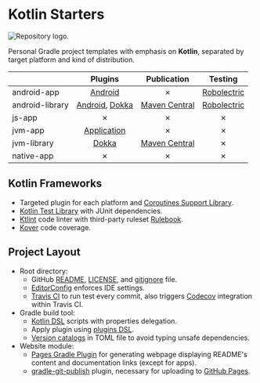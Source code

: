 # Kotlin Starters

![Repository logo.](https://github.com/hendraanggrian/kotlin-starters/raw/assets/logo.png)

Personal Gradle project templates with emphasis on **Kotlin**, separated by
target platform and kind of distribution.

| | Plugins | Publication | Testing |
| --- | :---: | :---: | :---: |
| android-app | [Android] | &cross; | [Robolectric] |
| android-library | [Android], [Dokka] | [Maven Central] | [Robolectric] |
| js-app | &cross; | &cross; | &cross; |
| jvm-app | [Application] | &cross; | &cross; |
| jvm-library | [Dokka] | [Maven Central] | &cross; |
| native-app | &cross; | &cross; | &cross; |

## Kotlin Frameworks

- Targeted plugin for each platform and [Coroutines Support Library](https://github.com/Kotlin/kotlinx.coroutines/).
- [Kotlin Test Library](https://kotlinlang.org/api/latest/kotlin.test/) with
  JUnit dependencies.
- [Ktlint](https://github.com/pinterest/ktlint/) code linter with third-party
  ruleset [Rulebook](https://github.com/hendraanggrian/rulebook/).
- [Kover](https://github.com/Kotlin/kotlinx-kover/) code coverage.

## Project Layout

- Root directory:
  - GitHub [README](https://docs.github.com/en/repositories/managing-your-repositorys-settings-and-features/customizing-your-repository/about-readmes/),
    [LICENSE](https://docs.github.com/en/repositories/managing-your-repositorys-settings-and-features/customizing-your-repository/licensing-a-repository/),
    and [gitignore](https://docs.github.com/en/get-started/getting-started-with-git/ignoring-files/)
    file.
  - [EditorConfig](https://editorconfig.org/) enforces IDE settings.
  - [Travis CI](https://travis-ci.com/) to run test every commit, also triggers
    [Codecov](https://about.codecov.io/) integration within Travis CI.
- Gradle build tool:
  - [Kotlin DSL](https://docs.gradle.org/current/userguide/kotlin_dsl.html)
    scripts with properties delegation.
  - Apply plugin using [plugins DSL](https://docs.gradle.org/current/userguide/plugins.html).
  - [Version catalogs](https://docs.gradle.org/current/userguide/platforms.html)
    in TOML file to avoid typing unsafe dependencies.
- Website module:
  - [Pages Gradle Plugin](https://github.com/hendraanggrian/pages-gradle-plugin/)
    for generating webpage displaying README's content and documentation links
    (except for apps).
  - [gradle-git-publish](https://github.com/ajoberstar/gradle-git-publish/)
    plugin, necessary for uploading to [GitHub Pages](https://pages.github.com/).

[Dokka]: https://github.com/Kotlin/dokka/
[Application]: https://docs.gradle.org/current/userguide/application_plugin.html
[Android]: https://developer.android.com/studio/build/
[Maven Central]: https://search.maven.org/
[Robolectric]: http://robolectric.org/
